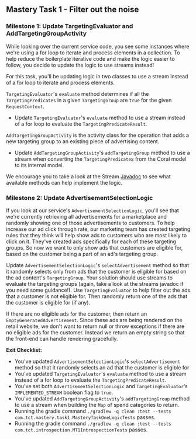 ## Mastery Task 1 - Filter out the noise

### Milestone 1: Update TargetingEvaluator and AddTargetingGroupActivity

While looking over the current service code, you see some instances where we're using a for loop to iterate and process 
elements in a collection. To help reduce the boilerplate iterative code and make the logic easier to follow, you decide 
to update the logic to use streams instead! 

For this task, you'll be updating logic in two classes to use a stream instead of a for loop to iterate and process 
elements.

`TargetingEvaluator`'s `evaluate` method determines if all the `TargetingPredicates` in a given `TargetingGroup` are `true` for 
the given `RequestContext`.

* Update `TargetingEvaluator`'s `evaluate` method to use a stream instead of a for loop to evaluate the 
`TargetingPredicateResult`.


`AddTargetingGroupActivity` is the activity class for the operation that adds a new targeting group to an existing piece 
of advertising content.

* Update `AddTargetingGroupActivity`'s `addTargetingGroup` method to use a stream when converting the 
`TargetingPredicate`s from the Coral model to its internal model.

We encourage you to take a look at the Stream [Javadoc](https://docs.oracle.com/javase/8/docs/api/?java/util/stream/Stream.html) to see what available methods can help implement the logic.

### Milestone 2: Update AdvertisementSelectionLogic

If you look at our service's `AdvertisementSelectionLogic`, you'll see that we're currently retrieving all
advertisements for a marketplace and randomly showing one of those advertisements to customers. To help increase our
ad click through rate, our marketing team has created targeting rules that they think will help show ads to customers
who are most likely to click on it. They've created ads specifically for each of these targeting groups. So now we want
to only show ads that customers are eligible for, based on the customer being a part of an ad's targeting group.

Update `AdvertisementSelectionLogic`'s `selectAdvertisement` method so that it randomly selects only from ads that the 
customer is eligible for based on the ad content's `TargetingGroup`. Your solution should use streams to evaluate the 
targeting groups (again, take a look at the streams javadoc if you need some guidance!). Use `TargetingEvaluator` to 
help filter out the ads that a customer is not eligible for. Then randomly return one of the ads that the customer is 
eligible for (if any). 

If there are no eligible ads for the customer, then return an `EmptyGeneratedAdvertisement`. Since these ads are being 
rendered on the retail website, we don't want to return null or throw exceptions if there are no eligible ads for the 
customer. Instead we return an empty string so that the front-end can handle rendering gracefully. 

**Exit Checklist:**

* You've updated `AdvertisementSelectionLogic`'s `selectAdvertisement` method so that it randomly selects an ad that the 
customer is eligible for 
* You've updated `TargetingEvaluator`'s `evaluate` method to use a stream instead of a for loop to evaluate the 
`TargetingPredicateResult`.
* You've set both `AdvertisementSelectionLogic` and `TargetingEvaluator`‘s `IMPLEMENTED_STREAM` boolean flag to `true`.
* You've updated `AddTargetingGroupActivity`'s `addTargetingGroup` method to use a stream when building the `Map` of
spend categories to return.
* Running the gradle command `./gradlew -q clean :test --tests com.tct.mastery.task1.MasteryTaskOneLogicTests` passes.
* Running the gradle command `./gradlew -q clean :test --tests com.tct.introspection.MT1IntrospectionTests` passes.


